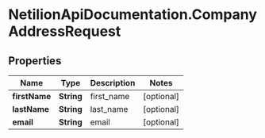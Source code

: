 # NetilionApiDocumentation.CompanyAddressRequest

## Properties
Name | Type | Description | Notes
------------ | ------------- | ------------- | -------------
**firstName** | **String** | first_name | [optional] 
**lastName** | **String** | last_name | [optional] 
**email** | **String** | email | [optional] 


